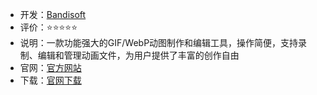 - 开发：[Bandisoft](https://www.bandisoft.com/)
- 评价：⭐⭐⭐⭐⭐
- 说明：一款功能强大的GIF/WebP动图制作和编辑工具，操作简便，支持录制、编辑和管理动画文件，为用户提供了丰富的创作自由
- 官网：[官方网站](https://www.bandisoft.com/bandizip/) 
- 下载：[官网下载](https://www.bandisoft.com/honeycam/dl.php?all) 
